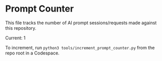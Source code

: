 Prompt Counter
==============

This file tracks the number of AI prompt sessions/requests made against this repository.

Current: 1

To increment, run `python3 tools/increment_prompt_counter.py` from the repo root in a Codespace.
